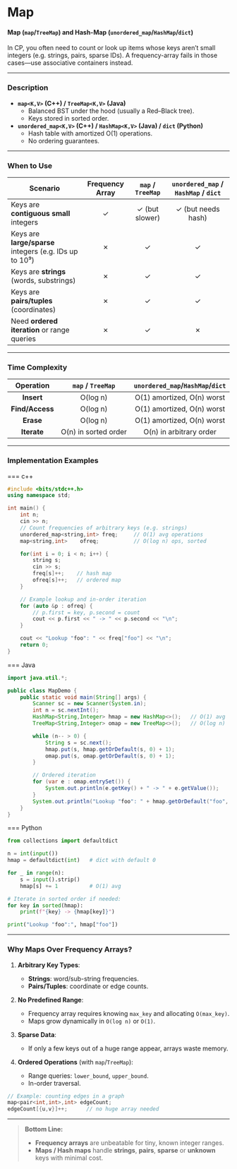 # Map

#### Map (`map`/`TreeMap`) and Hash-Map (`unordered_map`/`HashMap`/`dict`)

In CP, you often need to count or look up items whose keys aren’t small integers (e.g. strings, pairs, sparse IDs). A frequency-array fails in those cases—use associative containers instead.

---

### Description

- **`map<K,V>` (C++) / `TreeMap<K,V>` (Java)**  
  - Balanced BST under the hood (usually a Red–Black tree).  
  - Keys stored in sorted order.  
- **`unordered_map<K,V>` (C++) / `HashMap<K,V>` (Java) / `dict` (Python)**  
  - Hash table with amortized O(1) operations.  
  - No ordering guarantees.

---

### When to Use

| Scenario                                    | Frequency Array | `map` / `TreeMap`        | `unordered_map` / `HashMap` / `dict` |
|---------------------------------------------|:---------------:|:------------------------:|:------------------------------------:|
| Keys are **contiguous small** integers      | ✓               | ✓ (but slower)           | ✓ (but needs hash)                   |
| Keys are **large/sparse** integers (e.g. IDs up to 10⁹) | ✗  | ✓                        | ✓                                    |
| Keys are **strings** (words, substrings)    | ✗               | ✓                        | ✓                                    |
| Keys are **pairs/tuples** (coordinates)     | ✗               | ✓                        | ✓                                    |
| Need **ordered iteration** or range queries | ✗               | ✓                        | ✗                                    |

---

### Time Complexity

| Operation      | `map` / `TreeMap` | `unordered_map`/`HashMap`/`dict` |
|:--------------:|:-----------------:|:--------------------------------:|
| **Insert**     | O(log n)          | O(1) amortized, O(n) worst       |
| **Find/Access**| O(log n)          | O(1) amortized, O(n) worst       |
| **Erase**      | O(log n)          | O(1) amortized, O(n) worst       |
| **Iterate**    | O(n) in sorted order | O(n) in arbitrary order      |

---

### Implementation Examples

=== c++

```cpp
#include <bits/stdc++.h>
using namespace std;

int main() {
    int n; 
    cin >> n;
    // Count frequencies of arbitrary keys (e.g. strings)
    unordered_map<string,int> freq;     // O(1) avg operations
    map<string,int>    ofreq;           // O(log n) ops, sorted

    for(int i = 0; i < n; i++) {
        string s; 
        cin >> s;
        freq[s]++;    // hash map
        ofreq[s]++;   // ordered map
    }

    // Example lookup and in-order iteration
    for (auto &p : ofreq) {
        // p.first = key, p.second = count
        cout << p.first << " -> " << p.second << "\n";
    }

    cout << "Lookup "foo": " << freq["foo"] << "\n";
    return 0;
}
```

=== Java

```java
import java.util.*;

public class MapDemo {
    public static void main(String[] args) {
        Scanner sc = new Scanner(System.in);
        int n = sc.nextInt();
        HashMap<String,Integer> hmap = new HashMap<>();   // O(1) avg
        TreeMap<String,Integer> omap = new TreeMap<>();   // O(log n)

        while (n-- > 0) {
            String s = sc.next();
            hmap.put(s, hmap.getOrDefault(s, 0) + 1);
            omap.put(s, omap.getOrDefault(s, 0) + 1);
        }

        // Ordered iteration
        for (var e : omap.entrySet()) {
            System.out.println(e.getKey() + " -> " + e.getValue());
        }
        System.out.println("Lookup "foo": " + hmap.getOrDefault("foo", 0));
    }
}
```

=== Python

```python
from collections import defaultdict

n = int(input())
hmap = defaultdict(int)   # dict with default 0

for _ in range(n):
    s = input().strip()
    hmap[s] += 1          # O(1) avg

# Iterate in sorted order if needed:
for key in sorted(hmap):
    print(f"{key} -> {hmap[key]}")

print("Lookup "foo":", hmap["foo"])
```

---

### Why Maps Over Frequency Arrays?

1. **Arbitrary Key Types**:  
   - **Strings**: word/sub-string frequencies.  
   - **Pairs/Tuples**: coordinate or edge counts.  

2. **No Predefined Range**:  
   - Frequency array requires knowing `max_key` and allocating `O(max_key)`.  
   - Maps grow dynamically in `O(log n)` or `O(1)`.

3. **Sparse Data**:  
   - If only a few keys out of a huge range appear, arrays waste memory.

4. **Ordered Operations** (with `map`/`TreeMap`):  
   - Range queries: `lower_bound`, `upper_bound`.  
   - In-order traversal.

```cpp
// Example: counting edges in a graph
map<pair<int,int>,int> edgeCount;
edgeCount[{u,v}]++;      // no huge array needed
```

---

> **Bottom Line:**  
> - **Frequency arrays** are unbeatable for tiny, known integer ranges.  
> - **Maps / Hash maps** handle **strings**, **pairs**, **sparse** or **unknown** keys with minimal cost.  
